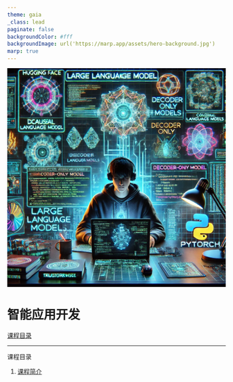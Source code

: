 ```yaml
---
theme: gaia
_class: lead
paginate: false
backgroundColor: #fff
backgroundImage: url('https://marp.app/assets/hero-background.jpg')
marp: true
---
```


<!-- ![bg right:50% 90%](images/hero-large_2x.png) -->
![bg right:50% 90%](images/course.webp)

<!-- - [课程概览](lecture1.html) -->

# 智能应用开发
  [课程目录](#2)

<!-- <!--  -->
---

课程目录
  1. [课程简介](lecture1.html)